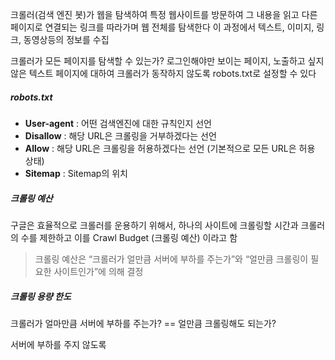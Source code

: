
크롤러(검색 엔진 봇)가 웹을 탐색하여 특정 웹사이트를 방문하여 그 내용을 읽고 다른 페이지로 연결되는 링크를 따라가며 웹 전체를 탐색한다
이 과정에서 텍스트, 이미지, 링크, 동영상등의 정보를 수집

크롤러가 모든 페이지를 탐색할 수 있는가?
로그인해야만 보이는 페이지, 노출하고 싶지 않은 텍스트 페이지에 대하여 크롤러가 동작하지 않도록 robots.txt로 설정할 수 있다



##### robots.txt

- **User-agent** : 어떤 검색엔진에 대한 규칙인지 선언
- **Disallow** : 해당 URL은 크롤링을 거부하겠다는 선언
- **Allow** : 해당 URL은 크롤링을 허용하겠다는 선언 (기본적으로 모든 URL은 허용 상태)
- **Sitemap** : Sitemap의 위치


##### 크롤링 예산

구글은 효율적으로 크롤러를 운용하기 위해서, 하나의 사이트에 크롤링할 시간과 크롤러의 수를 제한하고 이를 Crawl Budget (크롤링 예산) 이라고 함
> 크롤링 예산은 “크롤러가 얼만큼 서버에 부하를 주는가”와 “얼만큼 크롤링이 필요한 사이트인가”에 의해 결정


##### 크롤링 용량 한도

크롤러가 얼마만큼 서버에 부하를 주는가? == 얼만큼 크롤링해도 되는가?

서버에 부하를 주지 않도록 